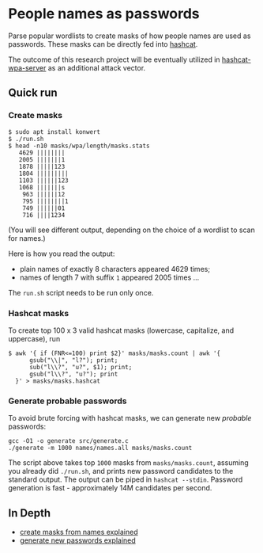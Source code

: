 # People names as passwords

Parse popular wordlists to create masks of how people names are used as passwords. These masks can be directly fed into [hashcat](https://github.com/hashcat/hashcat).

The outcome of this research project will be eventually utilized in [hashcat-wpa-server](https://github.com/dizcza/hashcat-wpa-server) as an additional attack vector.

## Quick run

### Create masks

```
$ sudo apt install konwert
$ ./run.sh
$ head -n10 masks/wpa/length/masks.stats
   4629 ||||||||
   2005 |||||||1
   1878 |||||123
   1804 |||||||||
   1103 ||||||123
   1068 |||||||s
    963 ||||||12
    795 ||||||||1
    749 ||||||01
    716 ||||1234
```

(You will see different output, depending on the choice of a wordlist to scan for names.)

Here is how you read the output:
* plain names of exactly 8 characters appeared 4629 times;
* names of length 7 with suffix `1` appeared 2005 times ...

The `run.sh` script needs to be run only once.

### Hashcat masks

To create top 100 x 3 valid hashcat masks (lowercase, capitalize, and uppercase), run

```
$ awk '{ if (FNR<=100) print $2}' masks/masks.count | awk '{
      gsub("\\|", "l?"); print;
      sub("l\\?", "u?", $1); print;
      gsub("l\\?", "u?"); print
  }' > masks/masks.hashcat
```


### Generate probable passwords

To avoid brute forcing with hashcat masks, we can generate new _probable_ passwords:

```
gcc -O1 -o generate src/generate.c
./generate -m 1000 names/names.all masks/masks.count
```

The script above takes top `1000` masks from `masks/masks.count`, assuming you already did `./run.sh`, and prints new password candidates to the standard output. The output can be piped in `hashcat --stdin`. Password generation is fast - approximately 14M candidates per second.


## In Depth

* [create masks from names explained](doc/create_masks.md)
* [generate new passwords explained](doc/generate.md)
